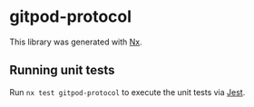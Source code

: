 # gitpod-protocol

This library was generated with [Nx](https://nx.dev).

## Running unit tests

Run `nx test gitpod-protocol` to execute the unit tests via [Jest](https://jestjs.io).
